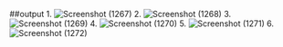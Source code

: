 ##output
1.
![Screenshot (1267)](https://github.com/MohdAsad786/Web-Development-Project/assets/124057774/aa383370-a8ed-40aa-8aa4-29d21e999bef)
2.
![Screenshot (1268)](https://github.com/MohdAsad786/Web-Development-Project/assets/124057774/dc241f5b-463e-4660-81ca-5e26b1acfebf)
3.
![Screenshot (1269)](https://github.com/MohdAsad786/Web-Development-Project/assets/124057774/400ffe85-806c-4732-8c00-aa9a5a937801)
4.
![Screenshot (1270)](https://github.com/MohdAsad786/Web-Development-Project/assets/124057774/e00a9912-8349-44ba-8105-6ed6ab8ad91d)
5.
![Screenshot (1271)](https://github.com/MohdAsad786/Web-Development-Project/assets/124057774/345dc4f4-c306-418a-87ea-375b0376ff85)
6.
![Screenshot (1272)](https://github.com/MohdAsad786/Web-Development-Project/assets/124057774/dd0138b7-d7b8-456f-b4a6-ee3d01b3dbd4)
